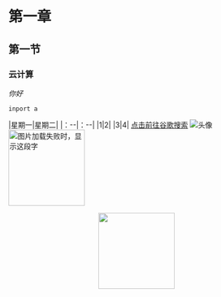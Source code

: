 # 第一章
## 第一节
### 云计算
*你好*
```
inport a
```
|星期一|星期二|
|：--|：--|
|1|2|
|3|4|
[点击前往谷歌搜索](https://www.google.com.hk/)
![头像](https://github.com/HeTingwei/ReadmeLearn/blob/master/avatar1.jpg)
<img src="https://github.com/HeTingwei/ReadmeLearn/blob/master/avatar1.jpg" width="150" height="150" alt="图片加载失败时，显示这段字"/>
<div align=center><img width="150" height="150" src="https://github.com/HeTingwei/ReadmeLearn/blob/master/avatar1.jpg"/></div>

